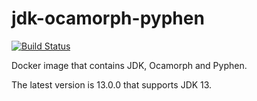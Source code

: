 # jdk-ocamorph-pyphen

[![Build Status](https://travis-ci.org/szgabsz91/jdk-ocamorph-pyphen.svg?branch=master)](https://travis-ci.org/szgabsz91/jdk-ocamorph-pyphen)

Docker image that contains JDK, Ocamorph and Pyphen.

The latest version is 13.0.0 that supports JDK 13.
